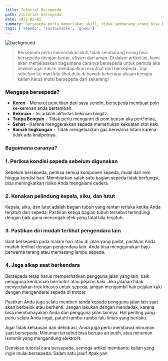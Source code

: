 ```yaml
---
title: Tutorial Bersepeda
path: /tutorial-bersepeda
date: 2022-02-01
summary: Bersepeda perlu memerlukan skill, tidak sembarang orang bisa bersepeda dengan benar, efisien dan aman.
tags: ['sepeda', 'sustainable', 'gowes']
---
```


![background](/blog_bg_1.jpg)

> Bersepeda perlu memerlukan skill, tidak sembarang orang bisa bersepeda dengan benar, efisien dan aman. Di dalam artikel ini, kami akan menjelasakan bagaimana caranya bersepeda untuk pemula aka newbie agar kalian mendapatkan manfaat dari bersepeda. Tapi sebelum itu mari kita lihat dulu di bawah beberapa alasan kenapa kalian harus mulai bersepeda dari sekarang!  

### Mengapa bersepeda?

- **Keren** - Menurut penelitian dari saya sendiri, bersepeda membuat poin ke-kerenan anda bertambah.
- **Kekinian** - Ini adalah aktivitas kekinian bingitz.
- **Tanpa Bengsin** - Tidak perlu mengantri di pom bensin aka pert*mina.
- **Sehat** - Karena menggerakkan sepeda memerlukan kekuatan otot kaki.
- **Ramah lingkungan** - Tidak mengeluarkan gas berwarna hitam karena tidak ada knalpotnya.

### Bagaimana caranya?

### 1. Periksa kondisi sepeda sebelum digunakan

Sebelum bersepeda, periksa semua komponen sepeda, mulai dari rem hingga kondisi ban. Membiarkan salah satu bagian sepeda tidak berfungsi, bisa meningkatkan risiko Anda mengalami cedera.

### 2. Kenakan pelindung kepala, siku, dan lutut

Kepala, siku, dan lutut adalah bagian tubuh yang rentan terluka ketika Anda terjatuh dari sepeda. Pastikan ketiga bagian tubuh tersebut terlindungi dengan baik guna mencegah efek yang fatal bila terjatuh.

### 3. Pastikan diri mudah terlihat pengendara lain

Saat bersepeda pada malam hari atau di jalan yang padat, pastikan Anda mudah terlihat dengan pengendara lain. Anda bisa menggunakan baju berwarna terang atau memasang lampu sepeda.

### 4. Jaga sikap saat berkendara

Bersepeda tetap harus memperhatikan pengguna jalan yang lain, baik pengguna kendaraan bermotor atau pejalan kaki. Jika jalanan tidak menyediakan trek khusus untuk sepeda, jangan mengambil hak pejalan kaki dengan mengendarai sepeda di trotoar.

Pastikan Anda juga selalu memberi tanda kepada pengguna jalan lain saat akan berbelok atau berhenti. Jangan lakukan dengan mendadak, karena bisa membahayakan Anda dan pengguna jalan lainnya. Hal penting yang perlu selalu Anda ingat, patuhi rambu-rambu lalu lintas yang berlaku.

Agar tidak kehausan dan dehidrasi, Anda juga perlu membawa minuman saat bersepeda. Minuman tersebut bisa berupa air putih, atau minuman isotonik yang mengandung elektrolit.

Demikian tutorial cara bersepeda, semoga artikel membantu kalian yang ingin mulai bersepeda. Salam satu jalur! #pak yan